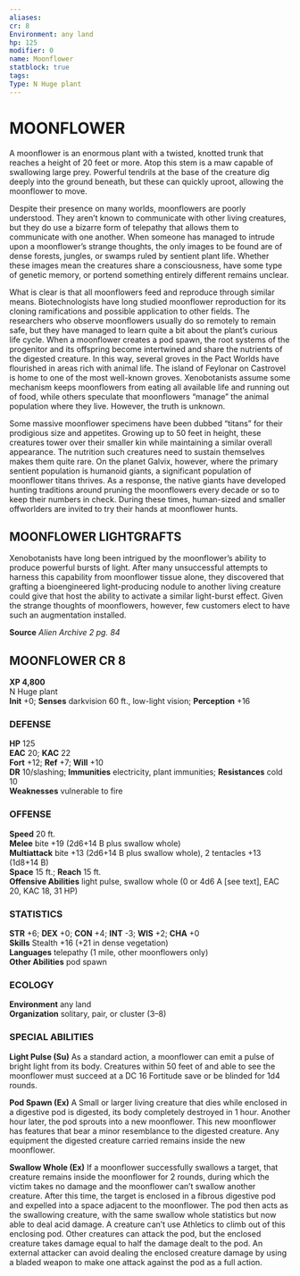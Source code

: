 ```yaml
---
aliases: 
cr: 8
Environment: any land  
hp: 125
modifier: 0
name: Moonflower
statblock: true
tags: 
Type: N Huge plant  
---
```

# MOONFLOWER

A moonflower is an enormous plant with a twisted, knotted trunk that reaches a height of 20 feet or more. Atop this stem is a maw capable of swallowing large prey. Powerful tendrils at the base of the creature dig deeply into the ground beneath, but these can quickly uproot, allowing the moonflower to move.

Despite their presence on many worlds, moonflowers are poorly understood. They aren’t known to communicate with other living creatures, but they do use a bizarre form of telepathy that allows them to communicate with one another. When someone has managed to intrude upon a moonflower’s strange thoughts, the only images to be found are of dense forests, jungles, or swamps ruled by sentient plant life. Whether these images mean the creatures share a consciousness, have some type of genetic memory, or portend something entirely different remains unclear.

What is clear is that all moonflowers feed and reproduce through similar means. Biotechnologists have long studied moonflower reproduction for its cloning ramifications and possible application to other fields. The researchers who observe moonflowers usually do so remotely to remain safe, but they have managed to learn quite a bit about the plant’s curious life cycle. When a moonflower creates a pod spawn, the root systems of the progenitor and its offspring become intertwined and share the nutrients of the digested creature. In this way, several groves in the Pact Worlds have flourished in areas rich with animal life. The island of Feylonar on Castrovel is home to one of the most well-known groves. Xenobotanists assume some mechanism keeps moonflowers from eating all available life and running out of food, while others speculate that moonflowers “manage” the animal population where they live. However, the truth is unknown.

Some massive moonflower specimens have been dubbed “titans” for their prodigious size and appetites. Growing up to 50 feet in height, these creatures tower over their smaller kin while maintaining a similar overall appearance. The nutrition such creatures need to sustain themselves makes them quite rare. On the planet Galvix, however, where the primary sentient population is humanoid giants, a significant population of moonflower titans thrives. As a response, the native giants have developed hunting traditions around pruning the moonflowers every decade or so to keep their numbers in check. During these times, human-sized and smaller offworlders are invited to try their hands at moonflower hunts.

## MOONFLOWER LIGHTGRAFTS

Xenobotanists have long been intrigued by the moonflower’s ability to produce powerful bursts of light. After many unsuccessful attempts to harness this capability from moonflower tissue alone, they discovered that grafting a bioengineered light-producing nodule to another living creature could give that host the ability to activate a similar light-burst effect. Given the strange thoughts of moonflowers, however, few customers elect to have such an augmentation installed.

**Source** _Alien Archive 2 pg. 84_

## MOONFLOWER CR 8

**XP 4,800**  
N Huge plant  
**Init** +0; **Senses** darkvision 60 ft., low-light vision; **Perception** +16  

### DEFENSE

**HP** 125  
**EAC** 20; **KAC** 22  
**Fort** +12; **Ref** +7; **Will** +10  
**DR** 10/slashing; **Immunities** electricity, plant immunities; **Resistances** cold 10  
**Weaknesses** vulnerable to fire

### OFFENSE

**Speed** 20 ft.  
**Melee** bite +19 (2d6+14 B plus swallow whole)  
**Multiattack** bite +13 (2d6+14 B plus swallow whole), 2 tentacles +13 (1d8+14 B)  
**Space** 15 ft.; **Reach** 15 ft.  
**Offensive Abilities** light pulse, swallow whole (0 or 4d6 A \[see text\], EAC 20, KAC 18, 31 HP)

### STATISTICS

**STR** +6; **DEX** +0; **CON** +4; **INT** -3; **WIS** +2; **CHA** +0  
**Skills** Stealth +16 (+21 in dense vegetation)  
**Languages** telepathy (1 mile, other moonflowers only)  
**Other Abilities** pod spawn

### ECOLOGY

**Environment** any land  
**Organization** solitary, pair, or cluster (3–8)

### SPECIAL ABILITIES

**Light Pulse (Su)** As a standard action, a moonflower can emit a pulse of bright light from its body. Creatures within 50 feet of and able to see the moonflower must succeed at a DC 16 Fortitude save or be blinded for 1d4 rounds.

**Pod Spawn (Ex)** A Small or larger living creature that dies while enclosed in a digestive pod is digested, its body completely destroyed in 1 hour. Another hour later, the pod sprouts into a new moonflower. This new moonflower has features that bear a minor resemblance to the digested creature. Any equipment the digested creature carried remains inside the new moonflower.

**Swallow Whole (Ex)** If a moonflower successfully swallows a target, that creature remains inside the moonflower for 2 rounds, during which the victim takes no damage and the moonflower can’t swallow another creature. After this time, the target is enclosed in a fibrous digestive pod and expelled into a space adjacent to the moonflower. The pod then acts as the swallowing creature, with the same swallow whole statistics but now able to deal acid damage. A creature can’t use Athletics to climb out of this enclosing pod. Other creatures can attack the pod, but the enclosed creature takes damage equal to half the damage dealt to the pod. An external attacker can avoid dealing the enclosed creature damage by using a bladed weapon to make one attack against the pod as a full action.